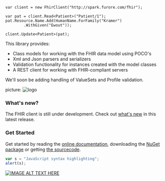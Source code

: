 ```
var client = new FhirClient("http://spark.furore.com/fhir");

var pat = client.Read<Patient>("Patient/1");
pat.Resource.Name.Add(HumanName.ForFamily("Kramer")
        .WithGiven("Ewout"));

client.Update<Patient>(pat);
```

This library provides:

* Class models for working with the FHIR data model using POCO's
* Xml and Json parsers and serializers
* Validation functionality for instances created with the model classes
* A REST client for working with FHIR-compliant servers

We'll soon be adding handling of ValueSets and Profile validation.

picture: 
![logo]

### What's new?
The FHIR client is still under development. Check out [what's new](whats-new.html) in this latest release.

### Get Started
Get started by reading the [online documentation](docu-index.html), downloading the [NuGet package][2] or getting [the sourcecode][3].

```javascript
var s = "JavaScript syntax highlighting";
alert(s);
```

[![IMAGE ALT TEXT HERE](http://img.youtube.com/vi/SKHUdiLcC0w/0.jpg)](http://www.youtube.com/watch?v=SKHUdiLcC0w)


[1]: http://www.hl7.org/fhir
[2]: http://www.nuget.org/packages/Hl7.Fhir
[3]: http://www.github.com/ewoutkramer/fhir-net-api
[logo]: fhir.png

